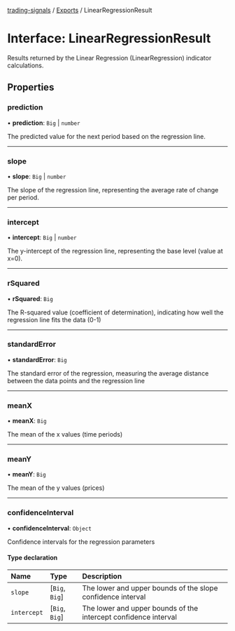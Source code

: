 [trading-signals](../README.md) / [Exports](../modules.md) / LinearRegressionResult

# Interface: LinearRegressionResult

Results returned by the Linear Regression (LinearRegression) indicator calculations.

## Properties

### prediction

• **prediction**: `Big` | `number`

The predicted value for the next period based on the regression line.

---

### slope

• **slope**: `Big` | `number`

The slope of the regression line, representing the average rate of change per period.

---

### intercept

• **intercept**: `Big` | `number`

The y-intercept of the regression line, representing the base level (value at x=0).

---

### rSquared

• **rSquared**: `Big`

The R-squared value (coefficient of determination), indicating how well the regression line fits the data (0-1)

---

### standardError

• **standardError**: `Big`

The standard error of the regression, measuring the average distance between the data points and the regression line

---

### meanX

• **meanX**: `Big`

The mean of the x values (time periods)

---

### meanY

• **meanY**: `Big`

The mean of the y values (prices)

---

### confidenceInterval

• **confidenceInterval**: `Object`

Confidence intervals for the regression parameters

#### Type declaration

| Name        | Type           | Description                                                     |
| :---------- | :------------- | :-------------------------------------------------------------- |
| `slope`     | [`Big`, `Big`] | The lower and upper bounds of the slope confidence interval     |
| `intercept` | [`Big`, `Big`] | The lower and upper bounds of the intercept confidence interval |

